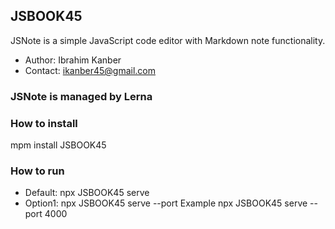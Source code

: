 ## JSBOOK45

JSNote is a simple JavaScript code editor with Markdown note functionality.

* Author: Ibrahim Kanber
* Contact: ikanber45@gmail.com

### JSNote is managed by Lerna


### How to install

mpm install JSBOOK45

### How to run

* Default: npx JSBOOK45 serve
* Option1: npx JSBOOK45 serve --port<portnumber> Example npx JSBOOK45 serve --port 4000

